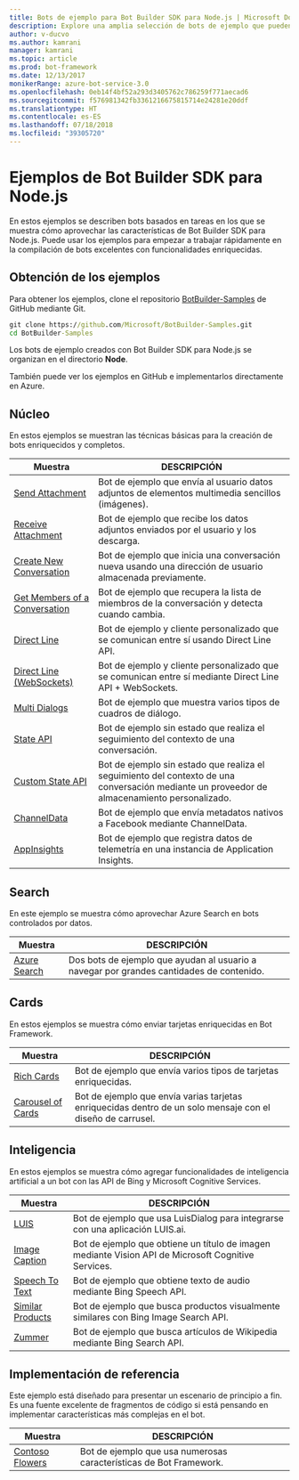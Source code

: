 ```yaml
---
title: Bots de ejemplo para Bot Builder SDK para Node.js | Microsoft Docs
description: Explore una amplia selección de bots de ejemplo que pueden ayudarle a comenzar a desarrollar bots con Bot Builder SDK para Node.js.
author: v-ducvo
ms.author: kamrani
manager: kamrani
ms.topic: article
ms.prod: bot-framework
ms.date: 12/13/2017
monikerRange: azure-bot-service-3.0
ms.openlocfilehash: 0eb14f4bf52a293d3405762c786259f771aecad6
ms.sourcegitcommit: f576981342fb3361216675815714e24281e20ddf
ms.translationtype: HT
ms.contentlocale: es-ES
ms.lasthandoff: 07/18/2018
ms.locfileid: "39305720"
---
```

# <a name="bot-builder-sdk-for-nodejs-samples"></a>Ejemplos de Bot Builder SDK para Node.js

En estos ejemplos se describen bots basados en tareas en los que se muestra cómo aprovechar las características de Bot Builder SDK para Node.js. Puede usar los ejemplos para empezar a trabajar rápidamente en la compilación de bots excelentes con funcionalidades enriquecidas.

## <a name="get-the-samples"></a>Obtención de los ejemplos
Para obtener los ejemplos, clone el repositorio [BotBuilder-Samples](https://github.com/Microsoft/BotBuilder-Samples) de GitHub mediante Git.

```cmd
git clone https://github.com/Microsoft/BotBuilder-Samples.git
cd BotBuilder-Samples
```

Los bots de ejemplo creados con Bot Builder SDK para Node.js se organizan en el directorio **Node**.

También puede ver los ejemplos en GitHub e implementarlos directamente en Azure.

## <a name="core"></a>Núcleo
En estos ejemplos se muestran las técnicas básicas para la creación de bots enriquecidos y completos.

Muestra | DESCRIPCIÓN
------------ | ------------- 
[Send Attachment](https://github.com/Microsoft/BotBuilder-Samples/tree/master/Node/core-SendAttachment) | Bot de ejemplo que envía al usuario datos adjuntos de elementos multimedia sencillos (imágenes). 
[Receive Attachment](https://github.com/Microsoft/BotBuilder-Samples/tree/master/Node/core-ReceiveAttachment) | Bot de ejemplo que recibe los datos adjuntos enviados por el usuario y los descarga. 
[Create New Conversation](https://github.com/Microsoft/BotBuilder-Samples/tree/master/Node/core-CreateNewConversation)  | Bot de ejemplo que inicia una conversación nueva usando una dirección de usuario almacenada previamente.
[Get Members of a Conversation](https://github.com/Microsoft/BotBuilder-Samples/tree/master/Node/core-GetConversationMembers) | Bot de ejemplo que recupera la lista de miembros de la conversación y detecta cuando cambia. 
[Direct Line](https://github.com/Microsoft/BotBuilder-Samples/tree/master/Node/core-DirectLine) | Bot de ejemplo y cliente personalizado que se comunican entre sí usando Direct Line API. 
[Direct Line (WebSockets)](https://github.com/Microsoft/BotBuilder-Samples/tree/master/Node/core-DirectLineWebSockets) | Bot de ejemplo y cliente personalizado que se comunican entre sí mediante Direct Line API + WebSockets. 
[Multi Dialogs](https://github.com/Microsoft/BotBuilder-Samples/tree/master/Node/core-MultiDialogs) | Bot de ejemplo que muestra varios tipos de cuadros de diálogo.
[State API](https://github.com/Microsoft/BotBuilder-Samples/tree/master/Node/core-State) | Bot de ejemplo sin estado que realiza el seguimiento del contexto de una conversación.
[Custom State API](https://github.com/Microsoft/BotBuilder-Samples/tree/master/Node/core-CustomState) | Bot de ejemplo sin estado que realiza el seguimiento del contexto de una conversación mediante un proveedor de almacenamiento personalizado.
[ChannelData](https://github.com/Microsoft/BotBuilder-Samples/tree/master/Node/core-ChannelData) | Bot de ejemplo que envía metadatos nativos a Facebook mediante ChannelData.
[AppInsights](https://github.com/Microsoft/BotBuilder-Samples/tree/master/Node/core-AppInsights) | Bot de ejemplo que registra datos de telemetría en una instancia de Application Insights.

## <a name="search"></a>Search
En este ejemplo se muestra cómo aprovechar Azure Search en bots controlados por datos.

Muestra | DESCRIPCIÓN
------------ | -------------
[Azure Search](https://github.com/Microsoft/BotBuilder-Samples/tree/master/Node/demo-Search) | Dos bots de ejemplo que ayudan al usuario a navegar por grandes cantidades de contenido.


## <a name="cards"></a>Cards
En estos ejemplos se muestra cómo enviar tarjetas enriquecidas en Bot Framework.

Muestra | DESCRIPCIÓN
------------ | -------------
[Rich Cards](https://github.com/Microsoft/BotBuilder-Samples/tree/master/Node/cards-RichCards) | Bot de ejemplo que envía varios tipos de tarjetas enriquecidas.
[Carousel of Cards](https://github.com/Microsoft/BotBuilder-Samples/tree/master/Node/cards-CarouselCards) | Bot de ejemplo que envía varias tarjetas enriquecidas dentro de un solo mensaje con el diseño de carrusel.

## <a name="intelligence"></a>Inteligencia
En estos ejemplos se muestra cómo agregar funcionalidades de inteligencia artificial a un bot con las API de Bing y Microsoft Cognitive Services.

Muestra | DESCRIPCIÓN
------------ | -------------
[LUIS](https://github.com/Microsoft/BotBuilder-Samples/tree/master/Node/intelligence-LUIS) | Bot de ejemplo que usa LuisDialog para integrarse con una aplicación LUIS.ai.
[Image Caption](https://github.com/Microsoft/BotBuilder-Samples/tree/master/Node/intelligence-ImageCaption) | Bot de ejemplo que obtiene un título de imagen mediante Vision API de Microsoft Cognitive Services.
[Speech To Text](https://github.com/Microsoft/BotBuilder-Samples/tree/master/Node/intelligence-SpeechToText)  | Bot de ejemplo que obtiene texto de audio mediante Bing Speech API.
[Similar Products](https://github.com/Microsoft/BotBuilder-Samples/tree/master/Node/intelligence-SimilarProducts) | Bot de ejemplo que busca productos visualmente similares con Bing Image Search API. 
[Zummer](https://github.com/Microsoft/BotBuilder-Samples/tree/master/Node/intelligence-Zummer) | Bot de ejemplo que busca artículos de Wikipedia mediante Bing Search API.

## <a name="reference-implementation"></a>Implementación de referencia
Este ejemplo está diseñado para presentar un escenario de principio a fin. Es una fuente excelente de fragmentos de código si está pensando en implementar características más complejas en el bot.


Muestra | DESCRIPCIÓN
------------ | -------------
[Contoso Flowers](https://github.com/Microsoft/BotBuilder-Samples/tree/master/Node/demo-ContosoFlowers) | Bot de ejemplo que usa numerosas características de Bot Framework.

